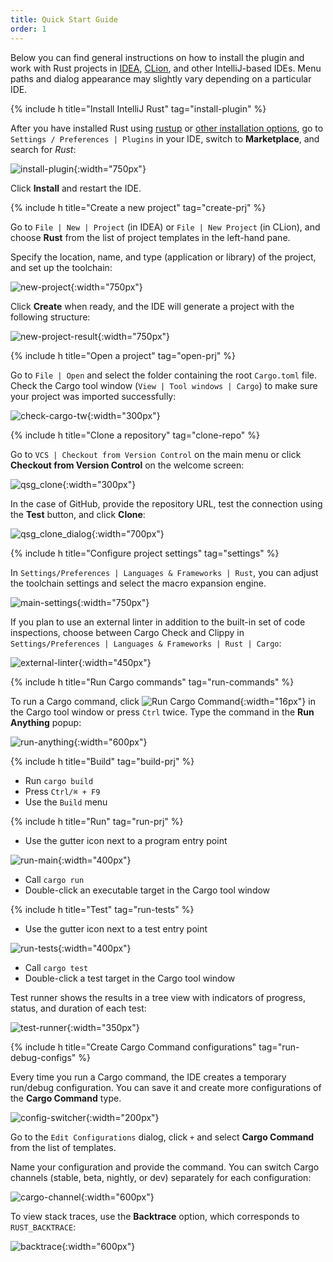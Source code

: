 ```yaml
---
title: Quick Start Guide
order: 1
---
```


Below you can find general instructions on how to install the plugin and work with Rust projects in [IDEA](https://www.jetbrains.com/idea/), [CLion](https://www.jetbrains.com/clion/), and other IntelliJ-based IDEs. Menu paths and dialog appearance may slightly vary depending on a particular IDE.


{% include h title="Install IntelliJ Rust" tag="install-plugin" %}

After you have installed Rust using [rustup](https://rustup.rs/) 
or [other installation options](https://github.com/rust-lang/rustup.rs#other-installation-methods), 
go to `Settings / Preferences | Plugins` in your IDE, switch to **Marketplace**, and search for *Rust*:

![install-plugin](/assets/quick-start/qsg_install_plugin.png){:width="750px"}

Click **Install** and restart the IDE.


{% include h title="Create a new project" tag="create-prj" %}

Go to `File | New | Project` (in IDEA) or `File | New Project` (in CLion), and choose **Rust** from the list of project templates in the left-hand pane.

Specify the location, name, and type (application or library) of the project, and set up the toolchain:

![new-project](/assets/quick-start/qsg_new_project.png){:width="750px"}

Click **Create** when ready, and the IDE will generate a project with the following structure:

![new-project-result](/assets/quick-start/qsg_new_project_result.png){:width="750px"}


{% include h title="Open a project" tag="open-prj" %}

Go to `File | Open` and select the folder containing the root `Cargo.toml` file. Check the Cargo tool window (`View | Tool windows | Cargo`) to make sure your project was imported successfully:

![check-cargo-tw](/assets/quick-start/qsg_cargo_tw.png){:width="300px"}


{% include h title="Clone a repository" tag="clone-repo" %}

Go to `VCS | Checkout from Version Control` on the main menu or click **Checkout from Version Control** on the welcome screen:

![qsg_clone](/assets/quick-start/qsg_clone.png){:width="300px"}

In the case of GitHub, provide the repository URL, test the connection using the **Test** button, and click **Clone**:

![qsg_clone_dialog](/assets/quick-start/qsg_clone_dialog.png){:width="700px"}


{% include h title="Configure project settings" tag="settings" %}

In `Settings/Preferences | Languages & Frameworks | Rust`, you can adjust the toolchain settings and select the macro expansion engine<!-- TODO: link the description in Features -->.

![main-settings](/assets/quick-start/qsg_mainsettings.png){:width="750px"}

 If you plan to use an external linter<!-- TODO: link the description in Features --> in addition to the built-in set of code inspections, choose between Cargo Check and Clippy in `Settings/Preferences | Languages & Frameworks | Rust | Cargo`:
 
![external-linter](/assets/quick-start/qsg_linter.png){:width="450px"}


{% include h title="Run Cargo commands" tag="run-commands" %}

To run a Cargo command, click ![Run Cargo Command](/assets/quick-start/cargo@2x.svg){:width="16px"} in the Cargo tool window or press `Ctrl` twice. Type the command in the **Run Anything** popup:

![run-anything](/assets/quick-start/qsg_runanything.png){:width="600px"}


{% include h title="Build" tag="build-prj" %}

- Run `cargo build`
- Press `Ctrl/⌘ + F9`
- Use the `Build` menu


{% include h title="Run" tag="run-prj" %}

- Use the gutter icon next to a program entry point

![run-main](/assets/quick-start/qsg_gutter_main.png){:width="400px"}

- Call `cargo run`
- Double-click an executable target in the Cargo tool window


{% include h title="Test" tag="run-tests" %}

- Use the gutter icon next to a test entry point

![run-tests](/assets/quick-start/qsg_gutter_tests.png){:width="400px"}

- Call `cargo test`
- Double-click a test target in the Cargo tool window

Test runner shows the results in a tree view with indicators of progress, status, and duration of each test:

![test-runner](/assets/quick-start/qsg_testrunner.png){:width="350px"}


{% include h title="Create Cargo Command configurations" tag="run-debug-configs" %}

Every time you run a Cargo command, the IDE creates a temporary run/debug configuration. You can save it and create more configurations of the **Cargo Command** type.

![config-switcher](/assets/quick-start/qsg_configslist.png){:width="200px"}

Go to the `Edit Configurations` dialog, click `+` and select **Cargo Command** from the list of templates.

Name your configuration and provide the command. You can switch Cargo channels (stable, beta, nightly, or dev) separately for each configuration:

![cargo-channel](/assets/quick-start/qsg_cargochannel.png){:width="600px"}

To view stack traces, use the **Backtrace** option, which corresponds to `RUST_BACKTRACE`:

![backtrace](/assets/quick-start/qsg_backtrace.png){:width="600px"}
